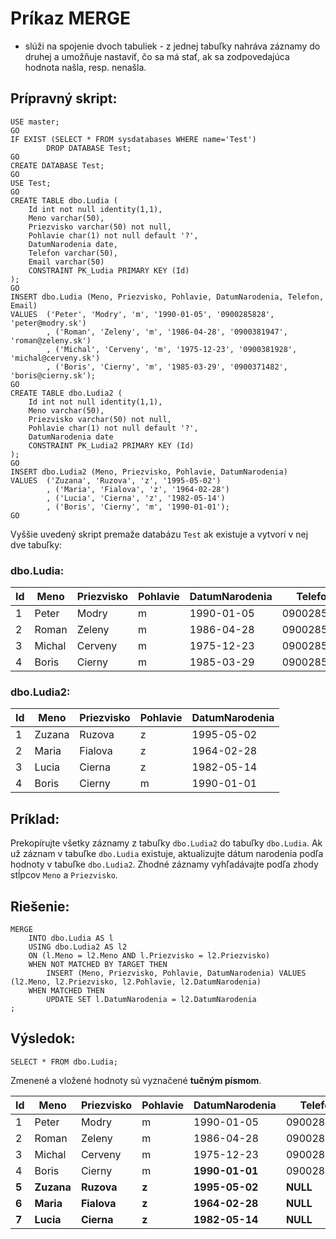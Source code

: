 # Príkaz MERGE
- slúži na spojenie dvoch tabuliek - z jednej tabuľky nahráva záznamy do druhej a umožňuje nastaviť, čo sa má stať, ak sa zodpovedajúca hodnota našla, resp. nenašla.

## Prípravný skript:
```TSQL
USE master;
GO
IF EXIST (SELECT * FROM sysdatabases WHERE name='Test')
		DROP DATABASE Test;
GO
CREATE DATABASE Test;
GO
USE Test;
GO
CREATE TABLE dbo.Ludia (
    Id int not null identity(1,1),
    Meno varchar(50),
    Priezvisko varchar(50) not null,
    Pohlavie char(1) not null default '?',
    DatumNarodenia date,
    Telefon varchar(50),
    Email varchar(50)
    CONSTRAINT PK_Ludia PRIMARY KEY (Id)
);
GO
INSERT dbo.Ludia (Meno, Priezvisko, Pohlavie, DatumNarodenia, Telefon, Email)
VALUES  ('Peter', 'Modry', 'm', '1990-01-05', '0900285828', 'peter@modry.sk')
        , ('Roman', 'Zeleny', 'm', '1986-04-28', '0900381947', 'roman@zeleny.sk')
        , ('Michal', 'Cerveny', 'm', '1975-12-23', '0900381928', 'michal@cerveny.sk')
        , ('Boris', 'Cierny', 'm', '1985-03-29', '0900371482', 'boris@cierny.sk');
GO
CREATE TABLE dbo.Ludia2 (
    Id int not null identity(1,1),
    Meno varchar(50),
    Priezvisko varchar(50) not null,
    Pohlavie char(1) not null default '?',
    DatumNarodenia date
    CONSTRAINT PK_Ludia2 PRIMARY KEY (Id)
);
GO
INSERT dbo.Ludia2 (Meno, Priezvisko, Pohlavie, DatumNarodenia)
VALUES  ('Zuzana', 'Ruzova', 'z', '1995-05-02')
        , ('Maria', 'Fialova', 'z', '1964-02-28')
        , ('Lucia', 'Cierna', 'z', '1982-05-14')
        , ('Boris', 'Cierny', 'm', '1990-01-01');
GO
```

Vyššie uvedený skript premaže databázu `Test` ak existuje a vytvorí v nej dve tabuľky:
### dbo.Ludia:

|Id|Meno|Priezvisko|Pohlavie|DatumNarodenia|Telefon|Email|
|---|---|---|---|---|---|---|
|1|Peter|Modry|m|1990-01-05|0900285828|peter@modry.sk|
|2|Roman|Zeleny|m|1986-04-28|0900285828|roman@zeleny.sk|
|3|Michal|Cerveny|m|1975-12-23|0900285828|michal@cerveny.sk|
|4|Boris|Cierny|m|1985-03-29|0900285828|boris@cierny.sk|

### dbo.Ludia2:

|Id|Meno|Priezvisko|Pohlavie|DatumNarodenia|
|---|---|---|---|---|
|1|Zuzana|Ruzova|z|1995-05-02|
|2|Maria|Fialova|z|1964-02-28|
|3|Lucia|Cierna|z|1982-05-14|
|4|Boris|Cierny|m|1990-01-01|

## Príklad:
Prekopírujte všetky záznamy z tabuľky `dbo.Ludia2` do tabuľky `dbo.Ludia`. 
Ak už záznam v tabuľke `dbo.Ludia` existuje, aktualizujte dátum narodenia podľa hodnoty v tabuľke `dbo.Ludia2`.
Zhodné záznamy vyhľadávajte podľa zhody stĺpcov `Meno` a `Priezvisko`.

## Riešenie:

```TSQL
MERGE
    INTO dbo.Ludia AS l
    USING dbo.Ludia2 AS l2
    ON (l.Meno = l2.Meno AND l.Priezvisko = l2.Priezvisko)
    WHEN NOT MATCHED BY TARGET THEN
        INSERT (Meno, Priezvisko, Pohlavie, DatumNarodenia) VALUES (l2.Meno, l2.Priezvisko, l2.Pohlavie, l2.DatumNarodenia)
    WHEN MATCHED THEN 
        UPDATE SET l.DatumNarodenia = l2.DatumNarodenia
;
```

## Výsledok:

```TSQL
SELECT * FROM dbo.Ludia;
```

Zmenené a vložené hodnoty sú vyznačené **tučným písmom**.

|Id|Meno|Priezvisko|Pohlavie|DatumNarodenia|Telefon|Email|
|---|---|---|---|---|---|---|
|1|Peter|Modry|m|1990-01-05|0900285828|peter@modry.sk|
|2|Roman|Zeleny|m|1986-04-28|0900285828|roman@zeleny.sk|
|3|Michal|Cerveny|m|1975-12-23|0900285828|michal@cerveny.sk|
|4|Boris|Cierny|m|**1990-01-01**|0900285828|boris@cierny.sk|
|**5**|**Zuzana**|**Ruzova**|**z**|**1995-05-02**|**NULL**|**NULL**|
|**6**|**Maria**|**Fialova**|**z**|**1964-02-28**|**NULL**|**NULL**|
|**7**|**Lucia**|**Cierna**|**z**|**1982-05-14**|**NULL**|**NULL**|